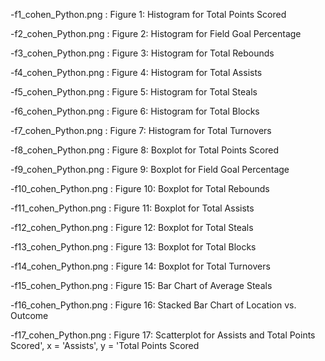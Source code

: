 
-f1_cohen_Python.png : Figure 1: Histogram for Total Points Scored

-f2_cohen_Python.png : Figure 2: Histogram for Field Goal Percentage

-f3_cohen_Python.png : Figure 3: Histogram for Total Rebounds

-f4_cohen_Python.png : Figure 4: Histogram for Total Assists

-f5_cohen_Python.png : Figure 5: Histogram for Total Steals

-f6_cohen_Python.png : Figure 6: Histogram for Total Blocks

-f7_cohen_Python.png : Figure 7: Histogram for Total Turnovers

-f8_cohen_Python.png : Figure 8: Boxplot for Total Points Scored

-f9_cohen_Python.png : Figure 9: Boxplot for Field Goal Percentage

-f10_cohen_Python.png : Figure 10: Boxplot for Total Rebounds

-f11_cohen_Python.png : Figure 11: Boxplot for Total Assists

-f12_cohen_Python.png : Figure 12: Boxplot for Total Steals

-f13_cohen_Python.png : Figure 13: Boxplot for Total Blocks

-f14_cohen_Python.png : Figure 14: Boxplot for Total Turnovers

-f15_cohen_Python.png : Figure 15: Bar Chart of Average Steals

-f16_cohen_Python.png : Figure 16: Stacked Bar Chart of Location vs. Outcome

-f17_cohen_Python.png : Figure 17: Scatterplot for Assists and Total Points Scored', x = 'Assists', y = 'Total Points Scored